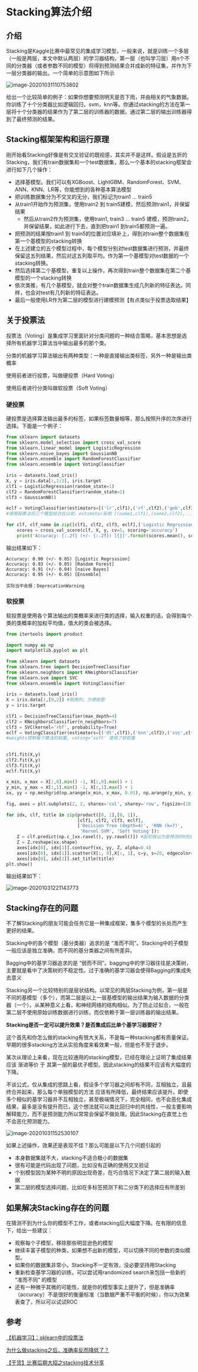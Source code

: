 # Stacking算法介绍

## 介绍

Stacking是Kaggle比赛中最常见的集成学习模型，一般来说，就是训练一个多层（一般是两层，本文中默认两层）的学习器结构，第一层（也叫学习层）用n个不同的分类器（或者参数不同的模型）将得到预测结果合并成新的特征集，并作为下一层分类器的输出。一个简单的示意图如下所示


![image-20201031110753802](images/image-20201031110753802.png)

给出一个比较简单的例子：如果你想要预测明天是否下雨，并由相关的气象数据。你训练了十个分类器比如逻辑回归，svm，knn等。你通过stacking的方法在第一层将十个分类器的结果作为了第二层的训练器的数据，通过第二层的输出训练器得到了最终预测的结果。

## Stacking框架架构和运行原理

刚开始看Stacking好像是有交叉验证的既视感，其实并不是这样。假设是五折的Stacking，我们有train数据集和一个test数据集，那么一个基本的stacking框架会进行如下几个操作：

- 选择基模型。我们可以有XGBoost、LightGBM、RandomForest、SVM、ANN、KNN、LR等，你能想到的各种基本算法模型
- 把训练数据集分为不交叉的无分，我们标记为train1 ...  train5
- 从train1开始作为预测集，使用train2 到 train5建模，然后预测train1，并保留结果
  - 然后从train2作为预测集，使用train1, train3 ... train5 建模，预测train2，并保留结果，如此进行下去，直到把train1 到train5都预测一遍。
- 把预测的结果按train1  到  train5的位置对应填补上，得到对train整个数据集在第一个基模型的stacking转换
- 在上述建立的五个模型过程中，每个模型分别对test数据集进行预测，并最终保留这五列结果，然后对这五列取平均，作为第一个基模型对test数据的一个stacking转换。
- 然后选择第二个基模型，重复以上操作，再次得到train整个数据集在第二个基模型的一个stacking转换
- 依次类推，有几个基模型，就会对整个train数据集生成几列新的特征表达。同样，也会对test有几列新的特征表达。
- 最后一般使用LR作为第二层的模型进行建模预测【有点类似于投票选取结果】

## 关于投票法

投票法（Voting）是集成学习里面针对分类问题的一种结合策略，基本思想是选择所有机器学习算法当中输出最多的那个类。

分类的机器学习算法输出有两种类型：一种是直接输出类标签，另外一种是输出类概率

使用前者进行投票，叫做硬投票（Hard Voting）

使用后者进行分类叫做软投票（Soft Voting）

### 硬投票

硬投票是选择算法输出最多的标签，如果标签数量相等，那么按照升序的次序进行选择。下面是一个例子：

```python
from sklearn import datasets
from sklearn.model_selection import cross_val_score
from sklearn.linear_model import LogisticRegression
from sklearn.naive_bayes import GaussianNB
from sklearn.ensemble import RandomForestClassifier
from sklearn.ensemble import VotingClassifier
 
iris = datasets.load_iris()
X, y = iris.data[:,1:3], iris.target
clf1 = LogisticRegression(random_state=1)
clf2 = RandomForestClassifier(random_state=1)
clf3 = GaussianNB()
 
eclf = VotingClassifier(estimators=[('lr',clf1),('rf',clf2),('gnb',clf3)], voting='hard')
#使用投票法将三个模型结合在以前，estimotor采用 [(name1,clf1),(name2,clf2),...]这样的输入，和Pipeline的输入相同 voting='hard'表示硬投票
 
for clf, clf_name in zip([clf1, clf2, clf3, eclf],['Logistic Regrsssion', 'Random Forest', 'naive Bayes', 'Ensemble']):
    scores = cross_val_score(clf, X, y, cv=5, scoring='accuracy')
    print('Accuracy: {:.2f} (+/- {:.2f}) [{}]'.format(scores.mean(), scores.std(), clf_name))
```

输出结果如下：

```
Accuracy: 0.90 (+/- 0.05) [Logistic Regrsssion]
Accuracy: 0.93 (+/- 0.05) [Random Forest]
Accuracy: 0.91 (+/- 0.04) [naive Bayes]
Accuracy: 0.95 (+/- 0.05) [Ensemble]

实际当中会报：DeprecationWarning
```

### 软投票

软投票是使用各个算法输出的类概率来进行类的选择，输入权重的话，会得到每个类的类概率的加权平均值，值大的类会被选择。

```python
from itertools import product
 
import numpy as np
import matplotlib.pyplot as plt
 
from sklearn import datasets
from sklearn.tree import DecisionTreeClassifier
from sklearn.neighbors import KNeighborsClassifier
from sklearn.svm import SVC
from sklearn.ensemble import VotingClassifier
 
iris = datasets.load_iris()
X = iris.data[:,[0,2]] #取两列，方便绘图
y = iris.target
 
clf1 = DecisionTreeClassifier(max_depth=4)
clf2 = KNeighborsClassifier(n_neighbors=7)
clf3 = SVC(kernel='rbf', probability=True)
eclf = VotingClassifier(estimators=[('dt',clf1),('knn',clf2),('svc',clf3)], voting='soft', weights=[2,1,1])
#weights控制每个算法的权重, voting=’soft' 使用了软权重
 
 
clf1.fit(X,y)
clf2.fit(X,y)
clf3.fit(X,y)
eclf.fit(X,y)
 
x_min, x_max = X[:,0].min() -1, X[:,0].max() + 1
y_min, y_max = X[:,1].min() -1, X[:,1].max() + 1
xx, yy = np.meshgrid(np.arange(x_min, x_max, 0.01), np.arange(y_min, y_max, 0.01))  #创建网格
 
fig, axes = plt.subplots(2, 2, sharex='col', sharey='row', figsize=(10, 8)) #共享X轴和Y轴
 
for idx, clf, title in zip(product([0, 1],[0, 1]),
                           [clf1, clf2, clf3, eclf],
                           ['Decision Tree (depth=4)', 'KNN (k=7)',
                            'Kernel SVM', 'Soft Voting']):
    Z = clf.predict(np.c_[xx.ravel(), yy.ravel()]) #起初我以为是预测的X的值，实际上是预测了上面创建的网格的值，以这些值来进行描绘区域
    Z = Z.reshape(xx.shape)
    axes[idx[0], idx[1]].contourf(xx, yy, Z, alpha=0.4)
    axes[idx[0], idx[1]].scatter(X[:, 0],X[:, 1], c=y, s=20, edgecolor='k')
    axes[idx[0], idx[1]].set_title(title)
plt.show()
```

输出结果如下：


![image-20201031221143773](images/image-20201031221143773.png)

## Stacking存在的问题

不了解Stacking的朋友可能会任务它是一种集成框架，集多个模型的长处而产生更好的结果。

Stacking中的各个模型（基分类器）追求的是 “准而不同”。Stacking中的子模型一般应该是独立准确，而不同的基分类器之间有所差异。

Bagging中的基学习器追求的是 “弱而不同”。bagging中的学习器往往是决策树，主要就是看中了决策树的不稳定性。过于准确的基学习器会使得Bagging的集成失去意义

Stacking另一个比较特别的是层状结构。以常见的两层Stacking为例，第一层是不同的基模型（多个），而第二层是以上一层基模型的输出结果为输入数据的分类器（一个）。从某种意义上看，和神经网络的结构相似。为了防止过拟合，一般在第二层不使用原始训练数据进行训练，而仅依赖于第一层训练器的输出结果。

**Stacking是否一定可以提升效果？是否集成后比单个基学习器要好？**

这个首先和你怎么做的stacking有很大关系，不是每一种stacking都有质量保证。早期的很多stacking方法从实验角度来看效果一般，但是也不至于退步。

某次从理论上来看，现在比较通用的stacking模型，已经在理论上证明了集成结果应该 渐进等价 于 其第一层的最优子模型。因此stacking的结果不应该有大幅度的下降。

不谈公式，仅从集成的思路上看，假设多个学习器之间却有不同，互相独立，且最终合并起来，那么每个单独模型的方法 应该有所降低，最终结果应该提升。即使多个相似的基学习器并不互相独立，甚至极端情况下，完全相同，也不会恶化集成结果，最多是没有提升而已，这个想法就可以类比回归中的共线性，一般主要影响解释能力，而不是预测能力所以常常会保留不做处理。因此Stacking在直觉上也不会恶化预测能力。


![image-20201031152530107](images/image-20201031152530107.png)

如果上述操作，效果还是表现不佳？那么可能是以下几个问题引起的

- 本身数据集就不大，stacking不适合极小的数据集
- 很有可能是代码出现了问题，比如没有正确的使用交叉验证
- 个别模型因为某种不明的原因出现奇差，在巧合情况下决定了第二层的输入数据
- 第二层的模型选择问题，比如在多标签预测下和二分类下的选择应有所差别

## 如果解决Stacking存在的问题

在猜测不到为什么你的模型不工作，或者stacking后大幅度下降。在有限的信息下，给出一些建议：

- 观察每个子模型，移除那些明显逊色的模型
- 继续丰富子模型的种类，如果想不出新的模型，可以切换不同的参数的类似模型。
- 如果你的数据集非常小，Stacking不一定有效，没必要坚持用Stacking
- 重新检查基学习器的训练，可以尝试用randomized search来包括一些新的 “准而不同” 的模型
- 还有一种微乎其微的可能性，就是你的模型事实上提升了，但是准确率（accuracy）不是很好的衡量标准（当数据严重不平衡的时候），你以为效果表查了，所以可以试试ROC



## 参考

[【机器学习】：sklearn中的投票法](https://blog.csdn.net/rocling/article/details/93634499)

[为什么做stacking之后，准确率反而降低了？](https://www.zhihu.com/question/59769987/answer/269367049)

[【干货】比赛后期大招之stacking技术分享](https://zhuanlan.zhihu.com/p/27493821)

